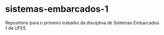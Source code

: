 # sistemas-embarcados-1
Repositório para o primeiro trabalho da disciplina de Sistemas Embarcados 1 da UFES
